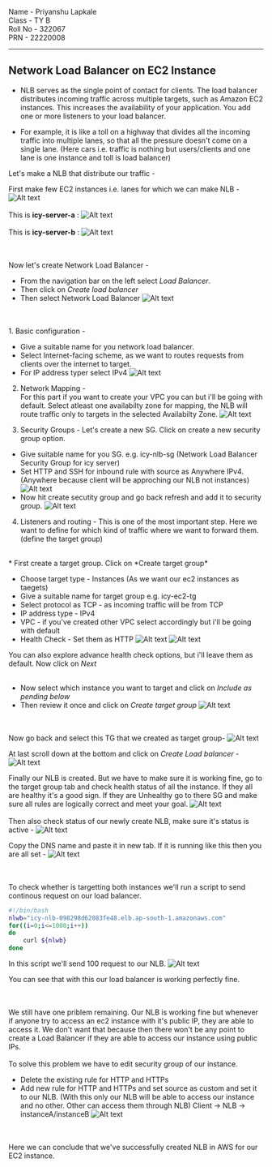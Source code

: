 Name -  Priyanshu Lapkale <br />
Class - TY B <br />
Roll No - 322067 <br />
PRN - 22220008 <br />

------ 
## Network Load Balancer on EC2 Instance ##

* NLB serves as the single point of contact for clients. The load balancer distributes incoming traffic across multiple targets, such as Amazon EC2 instances. This increases the availability of your application. You add one or more listeners to your load balancer.

* For example, it is like a toll on a highway that divides all the incoming traffic into multiple lanes, so that all the pressure doesn't come on a single lane. (Here cars i.e. traffic is nothing but users/clients and one lane is one instance and toll is load balancer)

Let's make a NLB that distribute our traffic -

First make few EC2 instances i.e. lanes for which we can make NLB - 
![Alt text](image.png) 
<br /><br />
This is **icy-server-a** :
![Alt text](image-1.png)
<br /><br />
This is **icy-server-b** :
![Alt text](image-2.png)

<br /><br />
Now let's create Network Load Balancer - 
* From the navigation bar on the left select *Load Balancer*.
* Then click on *Create load balancer*
* Then select Network Load Balancer
![Alt text](image-3.png)

<br />
<br />
1. Basic configuration - <br />

* Give a suitable name for you network load balancer.
* Select Internet-facing scheme, as we want to routes requests from clients over the internet to target.
* For IP address typer select IPv4
![Alt text](image-4.png)

2. Network Mapping - <br />
For this part if you want to create your VPC you can but i'll be going with default.
Select atleast one availabilty zone for mapping, the NLB will route traffic only to targets in the selected Availabilty Zone.
![Alt text](image-5.png)

3. Security Groups - 
Let's create a new SG. Click on create a new security group option.
* Give suitable name for you SG. e.g. icy-nlb-sg (Network Load Balancer Security Group for icy server)
* Set HTTP and SSH for inbound rule with source as Anywhere IPv4. (Anywhere because client will be approching our NLB not instances)
![Alt text](image-6.png)
* Now hit create secutity group and go back refresh and add it to security group.
![Alt text](image-7.png)

4. Listeners and routing -
This is one of the most important step. Here we want to define for which kind of traffic where we want to forward them.(define the target group)
<br />
* First create a target group. Click on *Create target group*

* Choose target type - Instances (As we want our ec2 instances as taegets)
* Give a suitable name for target group e.g. icy-ec2-tg
* Select protocol as TCP - as incoming traffic will be from TCP
* IP address type - IPv4
* VPC - if you've created other VPC select accordingly but i'll be going with default
* Health Check - Set them as HTTP
![Alt text](image-8.png)
![Alt text](image-9.png)

You can also explore advance health check options, but i'll leave them as default. Now click on *Next*
<br /> <br />

* Now select which instance you want to target and click on *Include as pending below*
* Then review it once and click on *Create target group*
![Alt text](image-11.png)

<br /> <br />
Now go back and select this TG that we created as target group-
![Alt text](image-10.png)

At last scroll down at the bottom and click on *Create Load balancer* - 
![Alt text](image-12.png)

Finally our NLB is created. But we have to make sure it is working fine, go to the target group tab and check health status of all the instance. If they all are healthy it's a good sign. If they are Unhealthy go to there SG and make sure all rules are logically correct and meet your goal.
![Alt text](image-13.png)
<br /><br />
Then also check status of our newly create NLB, make sure it's status is active - 
![Alt text](image-14.png)

Copy the DNS name and paste it in new tab. If it is running like this then you are all set - 
![Alt text](image-15.png)

<br /> <br />
To check whether is targetting both instances we'll run a script to send continous request on our load balancer. 
```bash
#!/bin/bash
nlwb="icy-nlb-098298d62083fe48.elb.ap-south-1.amazonaws.com"
for((i=0;i<=1000;i++))
do
    curl ${nlwb}
done
```
In this script we'll send 100 request to our NLB.
![Alt text](image-16.png)

You can see that with this our load balancer is working perfectly fine.

<br /><br />
We still have one priblem remaining. Our NLB is working fine but whenever if anyone try to access an ec2 instance with it's public IP, they are able to access it. We don't want that because then there won't be any point to create a Load Balancer if they are able to access our instance using public IPs. <br /> <br /> To solve this problem we have to edit security group of our instance. 

* Delete the existing rule for HTTP and HTTPs
* Add new rule for HTTP and HTTPs and set source as custom and set it to our NLB. (With this only our NLB will be able to access our instance and no other. Other can access them through NLB) Client -> NLB -> instanceA/instanceB
![Alt text](image-17.png)
<br />
<br />
Here we can conclude that we've successfully created NLB in AWS for our EC2 instance.